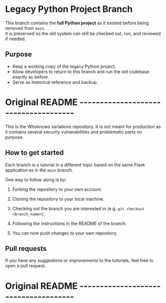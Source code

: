 # Legacy Python Project Branch

This branch contains the **full Python project** as it existed before being removed from `main`.  
It is preserved so the old system can still be checked out, run, and reviewed if needed.

## Purpose
- Keep a working copy of the legacy Python project.
- Allow developers to return to this branch and run the old codebase exactly as before.
- Serve as historical reference and backup.

# Original README -------------------------------------

This is the Whoknows variations repository. It is not meant for production as it contains several security vulnerabilities and problematic parts on purpose. 

## How to get started

Each branch is a tutorial in a different topic based on the same Flask application as in the `main` branch. 

One way to follow along is by:

1. Forking the repository to your own account.

2. Cloning the repository to your local machine.

3. Checking out the branch you are interested in (e.g. `git checkout <branch_name>`).

4. Following the instructions in the README of the branch.

5. You can now push changes to your own repository. 

## Pull requests

If you have any suggestions or improvements to the tutorials, feel free to open a pull request.
# Original README -------------------------------------